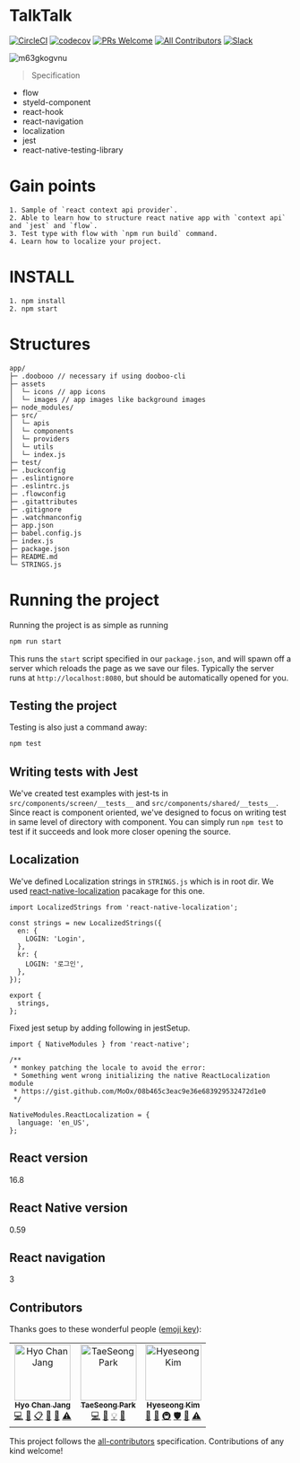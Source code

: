 # TalkTalk
[![CircleCI](https://circleci.com/gh/dooboolab/talktalk-rn.svg?style=shield)](https://circleci.com/gh/dooboolab/talktalk-rn)
[![codecov](https://codecov.io/gh/dooboolab/talktalk-rn/branch/master/graph/badge.svg)](https://codecov.io/gh/dooboolab/talktalk-rn)
[![PRs Welcome](https://img.shields.io/badge/PRs-welcome-brightgreen.svg?style=flat-square)](https://github.com/dooboolab/talktalk-rn/blob/master/CONTRIBUTING.md)
[![All Contributors](https://img.shields.io/badge/all_contributors-3-orange.svg?style=flat-square)](#contributors)
[![Slack](https://img.shields.io/badge/slack-dooboolab-purple.svg)](https://dooboolab.com/joinSlack)

![m63gkogvnu](https://user-images.githubusercontent.com/27461460/53927695-ffc23580-40ca-11e9-91cd-aadb42eb49a1.gif)

> Specification
* flow
* styeld-component
* react-hook
* react-navigation
* localization
* jest
* react-native-testing-library

# Gain points
```
1. Sample of `react context api provider`.
2. Able to learn how to structure react native app with `context api` and `jest` and `flow`.
3. Test type with flow with `npm run build` command.
4. Learn how to localize your project.
```

# INSTALL
```
1. npm install
2. npm start
```

# Structures
```text
app/
├─ .doobooo // necessary if using dooboo-cli
├─ assets
│  └─ icons // app icons
│  └─ images // app images like background images
├─ node_modules/
├─ src/
│  └─ apis
│  └─ components
│  └─ providers
│  └─ utils
│  └─ index.js
├─ test/
├─ .buckconfig
├─ .eslintignore
├─ .eslintrc.js
├─ .flowconfig
├─ .gitattributes
├─ .gitignore
├─ .watchmanconfig
├─ app.json
├─ babel.config.js
├─ index.js
├─ package.json
├─ README.md
└─ STRINGS.js
```

# Running the project
Running the project is as simple as running
```sh
npm run start
```

This runs the `start` script specified in our `package.json`, and will spawn off a server which reloads the page as we save our files.
Typically the server runs at `http://localhost:8080`, but should be automatically opened for you.

## Testing the project
Testing is also just a command away:
```sh
npm test
```

## Writing tests with Jest
We've created test examples with jest-ts in `src/components/screen/__tests__` and `src/components/shared/__tests__`. Since react is component oriented, we've designed to focus on writing test in same level of directory with component. You can simply run `npm test` to test if it succeeds and look more closer opening the source.

## Localization
We've defined Localization strings in `STRINGS.js` which is in root dir.
We used [react-native-localization](https://github.com/stefalda/ReactNativeLocalization) pacakage for this one.
```
import LocalizedStrings from 'react-native-localization';

const strings = new LocalizedStrings({
  en: {
    LOGIN: 'Login',
  },
  kr: {
    LOGIN: '로그인',
  },
});

export {
  strings,
};
```

Fixed jest setup by adding following in jestSetup.

```
import { NativeModules } from 'react-native';

/**
 * monkey patching the locale to avoid the error:
 * Something went wrong initializing the native ReactLocalization module
 * https://gist.github.com/MoOx/08b465c3eac9e36e683929532472d1e0
 */

NativeModules.ReactLocalization = {
  language: 'en_US',
};
```

## React version
16.8

## React Native version
0.59

## React navigation
3

## Contributors

Thanks goes to these wonderful people ([emoji key](https://allcontributors.org/docs/en/emoji-key)):

<!-- ALL-CONTRIBUTORS-LIST:START - Do not remove or modify this section -->
<!-- prettier-ignore -->
<table><tr><td align="center"><a href="http://dooboolab.com"><img src="https://avatars0.githubusercontent.com/u/27461460?v=4" width="100px;" alt="Hyo Chan Jang"/><br /><sub><b>Hyo Chan Jang</b></sub></a><br /><a href="https://github.com/dooboolab/talktalk-rn/commits?author=hyochan" title="Code">💻</a> <a href="https://github.com/dooboolab/talktalk-rn/commits?author=hyochan" title="Documentation">📖</a> <a href="#eventOrganizing-hyochan" title="Event Organizing">📋</a> <a href="#maintenance-hyochan" title="Maintenance">🚧</a> <a href="#talk-hyochan" title="Talks">📢</a> <a href="https://github.com/dooboolab/talktalk-rn/commits?author=hyochan" title="Tests">⚠️</a></td><td align="center"><a href="https://github.com/geoseong"><img src="https://avatars0.githubusercontent.com/u/19166187?v=4" width="100px;" alt="TaeSeong Park"/><br /><sub><b>TaeSeong Park</b></sub></a><br /><a href="https://github.com/dooboolab/talktalk-rn/commits?author=geoseong" title="Code">💻</a> <a href="https://github.com/dooboolab/talktalk-rn/commits?author=geoseong" title="Documentation">📖</a> <a href="#example-geoseong" title="Examples">💡</a> <a href="#maintenance-geoseong" title="Maintenance">🚧</a></td><td align="center"><a href="https://blog.cometkim.kr"><img src="https://avatars3.githubusercontent.com/u/9696352?v=4" width="100px;" alt="Hyeseong Kim"/><br /><sub><b>Hyeseong Kim</b></sub></a><br /><a href="https://github.com/dooboolab/talktalk-rn/commits?author=cometkim" title="Documentation">📖</a> <a href="#ideas-cometkim" title="Ideas, Planning, & Feedback">🤔</a> <a href="#infra-cometkim" title="Infrastructure (Hosting, Build-Tools, etc)">🚇</a> <a href="#security-cometkim" title="Security">🛡️</a> <a href="#talk-cometkim" title="Talks">📢</a> <a href="https://github.com/dooboolab/talktalk-rn/commits?author=cometkim" title="Tests">⚠️</a></td></tr></table>

<!-- ALL-CONTRIBUTORS-LIST:END -->

This project follows the [all-contributors](https://github.com/all-contributors/all-contributors) specification. Contributions of any kind welcome!
